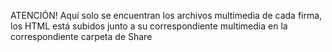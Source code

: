ATENCIÓN!
Aquí solo se encuentran los archivos multimedia de cada firma, los HTML está subidos junto a su correspondiente multimedia en la correspondiente carpeta de Share
